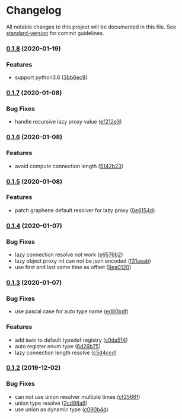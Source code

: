 # Changelog

All notable changes to this project will be documented in this file. See [standard-version](https://github.com/conventional-changelog/standard-version) for commit guidelines.

### [0.1.8](https://github.com/NateScarlet/graphene-resolver/compare/v0.1.7...v0.1.8) (2020-01-19)


### Features

* support python3.6 ([3bb6ec9](https://github.com/NateScarlet/graphene-resolver/commit/3bb6ec9))

### [0.1.7](https://github.com/NateScarlet/graphene-resolver/compare/v0.1.6...v0.1.7) (2020-01-08)


### Bug Fixes

* handle recursive lazy proxy value ([ef212e3](https://github.com/NateScarlet/graphene-resolver/commit/ef212e3))

### [0.1.6](https://github.com/NateScarlet/graphene-resolver/compare/v0.1.5...v0.1.6) (2020-01-08)


### Features

* avoid compute connection length ([5142b23](https://github.com/NateScarlet/graphene-resolver/commit/5142b23))

### [0.1.5](https://github.com/NateScarlet/graphene-resolver/compare/v0.1.4...v0.1.5) (2020-01-08)


### Features

* patch graphene default resolver for lazy proxy ([0e8154d](https://github.com/NateScarlet/graphene-resolver/commit/0e8154d))

### [0.1.4](https://github.com/NateScarlet/graphene-resolver/compare/v0.1.3...v0.1.4) (2020-01-07)


### Bug Fixes

* lazy connection resolve not work ([e6576b2](https://github.com/NateScarlet/graphene-resolver/commit/e6576b2))
* lazy object proxy int can not be json encoded ([f31aeab](https://github.com/NateScarlet/graphene-resolver/commit/f31aeab))
* use first and last same time as offset ([9ea0120](https://github.com/NateScarlet/graphene-resolver/commit/9ea0120))

### [0.1.3](https://github.com/NateScarlet/graphene-resolver/compare/v0.1.2...v0.1.3) (2020-01-07)


### Bug Fixes

* use pascal case for auto type name ([ed80bdf](https://github.com/NateScarlet/graphene-resolver/commit/ed80bdf))


### Features

* add `Node` to default typedef registry ([c0da514](https://github.com/NateScarlet/graphene-resolver/commit/c0da514))
* auto register enum type ([6d26b75](https://github.com/NateScarlet/graphene-resolver/commit/6d26b75))
* lazy connection length resolve ([c5d4ccd](https://github.com/NateScarlet/graphene-resolver/commit/c5d4ccd))

### [0.1.2](https://github.com/NateScarlet/graphene-resolver/compare/v0.1.1...v0.1.2) (2019-12-02)


### Bug Fixes

* can not use union resolver multiple times ([cf2566f](https://github.com/NateScarlet/graphene-resolver/commit/cf2566fff3b7bbb103e5a1f5d9419a1af0c0086f))
* union type resolve ([2cd98a9](https://github.com/NateScarlet/graphene-resolver/commit/2cd98a933cf67eeb84e5359f53c352ab0486e4b5))
* use union as dynamic type ([c090b4d](https://github.com/NateScarlet/graphene-resolver/commit/c090b4d7e9f92a7bfd7a057ee27a4edfab5fbf4c))
